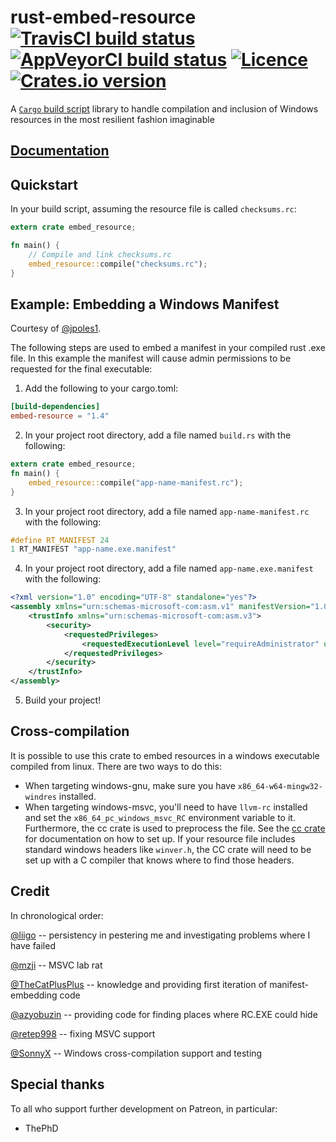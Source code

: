 # rust-embed-resource [![TravisCI build status](https://travis-ci.org/nabijaczleweli/rust-embed-resource.svg?branch=master)](https://travis-ci.org/nabijaczleweli/rust-embed-resource) [![AppVeyorCI build status](https://ci.appveyor.com/api/projects/status/nqd8kaa2pgwyiqkk/branch/master?svg=true)](https://ci.appveyor.com/project/nabijaczleweli/rust-embed-resource/branch/master) [![Licence](https://img.shields.io/badge/license-MIT-blue.svg?style=flat)](LICENSE) [![Crates.io version](https://meritbadge.herokuapp.com/embed-resource)](https://crates.io/crates/embed-resource)
A [`Cargo` build script](https://doc.rust-lang.org/cargo/reference/build-scripts.html) library to handle compilation and inclusion of Windows resources
in the most resilient fashion imaginable

## [Documentation](https://rawcdn.githack.com/nabijaczleweli/rust-embed-resource/doc/embed_resource/index.html)

## Quickstart

In your build script, assuming the resource file is called `checksums.rc`:

```rust
extern crate embed_resource;

fn main() {
    // Compile and link checksums.rc
    embed_resource::compile("checksums.rc");
}
```

## Example: Embedding a Windows Manifest
Courtesy of [@jpoles1](https://github.com/jpoles1).

The following steps are used to embed a manifest in your compiled rust .exe file. In this example the manifest will cause admin permissions to be requested for the final executable:

1. Add the following to your cargo.toml:
```toml
[build-dependencies]
embed-resource = "1.4"
```

2. In your project root directory, add a file named `build.rs` with the following:
```rust
extern crate embed_resource;
fn main() {
    embed_resource::compile("app-name-manifest.rc");
}
```

3. In your project root directory, add a file named `app-name-manifest.rc` with the following:
```c
#define RT_MANIFEST 24
1 RT_MANIFEST "app-name.exe.manifest"
```

4. In your project root directory, add a file named `app-name.exe.manifest` with the following:
```xml
<?xml version="1.0" encoding="UTF-8" standalone="yes"?>
<assembly xmlns="urn:schemas-microsoft-com:asm.v1" manifestVersion="1.0">
    <trustInfo xmlns="urn:schemas-microsoft-com:asm.v3">
        <security>
            <requestedPrivileges>
                <requestedExecutionLevel level="requireAdministrator" uiAccess="false"/>
            </requestedPrivileges>
        </security>
    </trustInfo>
</assembly>
```

5. Build your project!

## Cross-compilation

It is possible to use this crate to embed resources in a windows executable
compiled from linux. There are two ways to do this:

- When targeting windows-gnu, make sure you have `x86_64-w64-mingw32-windres`
  installed.
- When targeting windows-msvc, you'll need to have `llvm-rc` installed and set
  the `x86_64_pc_windows_msvc_RC` environment variable to it. Furthermore,
  the cc crate is used to preprocess the file. See the [cc crate] for
  documentation on how to set up. If your resource file includes standard
  windows headers like `winver.h`, the CC crate will need to be set up with a C
  compiler that knows where to find those headers.

[cc crate]: https://github.com/alexcrichton/cc-rs#external-configuration-via-environment-variables

## Credit

In chronological order:

[@liigo](https://github.com/liigo) -- persistency in pestering me and investigating problems where I have failed

[@mzji](https://github.com/mzji) -- MSVC lab rat

[@TheCatPlusPlus](https://github.com/TheCatPlusPlus) -- knowledge and providing first iteration of manifest-embedding code

[@azyobuzin](https://github.com/azyobuzin) -- providing code for finding places where RC.EXE could hide

[@retep998](https://github.com/retep998) -- fixing MSVC support

[@SonnyX](https://github.com/SonnyX) -- Windows cross-compilation support and testing

## Special thanks

To all who support further development on Patreon, in particular:

  * ThePhD
